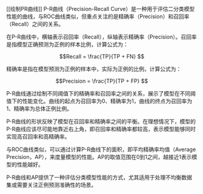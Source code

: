 [[绘制PR曲线]]
P-R曲线（Precision-Recall Curve）是一种用于评估二分类模型性能的曲线，与ROC曲线类似，但重点关注的是精确率（Precision）和召回率（Recall）之间的关系。

在P-R曲线中，横轴表示召回率（Recall），纵轴表示精确率（Precision）。召回率是指模型正确预测为正例的样本比例，计算公式为：

$$Recall = \frac{TP}{TP + FN} $$

精确率是指在模型预测为正例的样本中，实际为正例的比例，计算公式为：

$$Precision = \frac{TP}{TP + FP} $$

P-R曲线通过绘制不同阈值下的精确率和召回率之间的关系，展示了模型在不同阈值下的性能变化。曲线的起点为召回率为0、精确率为1，曲线的终点为召回率为1、精确率为总体正例比例。

P-R曲线的形状反映了模型在召回率和精确率之间的平衡。在理想情况下，模型的P-R曲线应该尽可能地靠近右上角，即召回率和精确率都较高，表示模型能够同时实现高召回率和高精确率。

与ROC曲线类似，可以通过计算P-R曲线下的面积，即平均精确率均值（Average Precision，AP），来度量模型的性能。AP的取值范围在0到1之间，越接近1表示模型的性能越好。

P-R曲线和AP提供了一种评估分类模型性能的方式，尤其适用于处理不均衡数据集或需要关注正例预测准确性的场景。